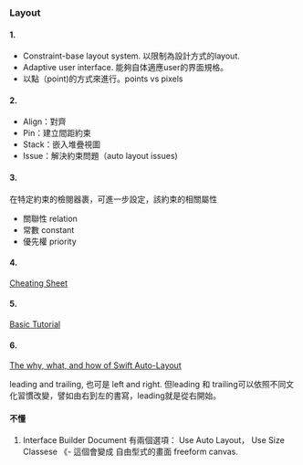 ### Layout

#### 1.
- Constraint-base layout system. 以限制為設計方式的layout.
- Adaptive user interface. 能夠自体適應user的界面規格。
- 以點（point)的方式來進行。points vs pixels

#### 2.
- Align：對齊
- Pin：建立間距約束
- Stack：嵌入堆疊視圖
- Issue：解決約束問題（auto layout issues)

#### 3.
在特定約束的檢閱器裹，可進一步設定，該約束的相關屬性
- 關聯性 relation
- 常數 constant
- 優先權 priority


#### 4.
[Cheating Sheet](https://www.hackingwithswift.com/articles/140/the-auto-layout-cheat-sheet)

#### 5.
[Basic Tutorial](https://www.raywenderlich.com/1343912-adaptive-layout-tutorial-in-ios-12-getting-started)

#### 6.
[The why, what, and how of Swift Auto-Layout](https://uxdesign.cc/the-why-what-and-how-of-swift-auto-layout-9530a60eedf4)

leading and trailing, 也可是 left and right. 但leading 和 trailing可以依照不同文化習慣改變，譬如由右到左的書寫，leading就是從右開始。


#### 不懂

1. Interface Builder Document
有兩個選項：
Use Auto Layout，
Use Size Classese 《- 這個會變成 自由型式的畫面 freeform canvas.
